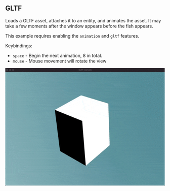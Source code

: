 ## GLTF

Loads a GLTF asset, attaches it to an entity, and animates the asset.  It may take a few moments after the window appears before the fish appears.

This example requires enabling the `animation` and `gltf` features.

Keybindings:

- `space` - Begin the next animation, 8 in total.
- `mouse` - Mouse movement will rotate the view

![gltf example screenshot](./screenshot.gif)
